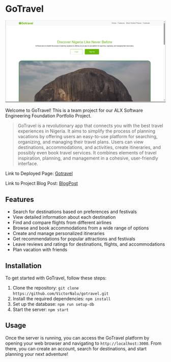 # GoTravel

![LandingPage](<Screenshot (46).png>)

Welcome to GoTravel! This is a team project for our ALX Software Engineering Foundation Portfolio Project.

> GoTravel is a revolutionary app that connects you with the best travel experiences in Nigeria. It aims to simplify the process of planning vacations by offering users an easy-to-use platform for searching, organizing, and managing their travel plans. Users can view destinations, accommodations, and activities, create itineraries, and possibly even book travel services. It combines elements of travel inspiration, planning, and management in a cohesive, user-friendly interface.

Link to Deployed Page: [Gotravel](https://gotravelnig.me/)

Link to Project Blog Post: [BlogPost](https://medium.com/@victorchinalurumogu/gotravel-a-nigerian-travel-planner-web-app-ba10176be634)

## Features

- Search for destinations based on preferences and festivals
- View detailed information about each destination
- Find and compare flights from different airlines
- Browse and book accommodations from a wide range of options
- Create and manage personalized itineraries
- Get recommendations for popular attractions and festivals
- Leave reviews and ratings for destinations, flights, and accommodations
- Plan vacation with friends

## Installation

To get started with GoTravel, follow these steps:

1. Clone the repository: `git clone https://github.com/VictorNalu/gotravel.git`
2. Install the required dependencies: `npm install`
3. Set up the database: `npm run setup-db`
4. Start the server: `npm start`

## Usage

Once the server is running, you can access the GoTravel platform by opening your web browser and navigating to `http://localhost:3000`. From there, you can create an account, search for destinations, and start planning your next adventure!
